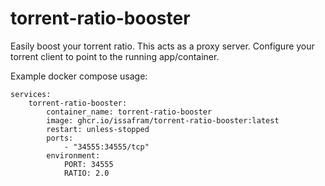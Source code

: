 # torrent-ratio-booster
Easily boost your torrent ratio.  This acts as a proxy server.  Configure your torrent client to point to the running app/container.

Example docker compose usage:
```
services:
    torrent-ratio-booster:
        container_name: torrent-ratio-booster
        image: ghcr.io/issafram/torrent-ratio-booster:latest
        restart: unless-stopped
        ports:
            - "34555:34555/tcp"
        environment:
            PORT: 34555
            RATIO: 2.0
```